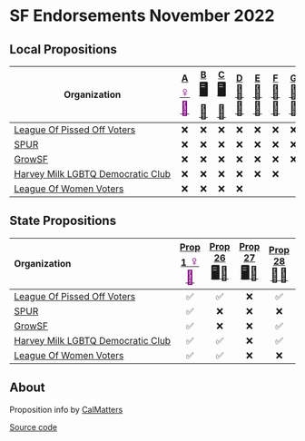 # SF Endorsements November 2022

## Local Propositions

| Organization                                                                     | [A <span style="color:purple;font-size:24px">♀️🏥</span>][p1] | [B <span style="font-size:24px">🖥️🎰</span>][p26] | [C <span style="font-size:24px">🖥️🎰</span>][p27] | [D <span style="font-size:24px">🎨🎼</span>][p28] | [E <span style="font-size:24px">🏥🫘</span>][p29] | [F <span style="font-size:24px">🚗🔌</span>][p30] | [G <span style="font-size:24px">🚬🍎</span>][p31] | [H <span style="font-size:24px">🚬🍎</span>][p31] | [I <span style="font-size:24px">🚬🍎</span>][p31] | [J <span style="font-size:24px">🚬🍎</span>][p31] | [K <span style="font-size:24px">🚬🍎</span>][p31] | [L <span style="font-size:24px">🚬🍎</span>][p31] | [M <span style="font-size:24px">🚬🍎</span>][p31] | [N <span style="font-size:24px">🚬🍎</span>][p31] | [O <span style="font-size:24px">🚬🍎</span>][p31] |
| -------------------------------------------------------------------------------- | :-: | :-: | :--: | :-: | :---: | :-------: | :----: | :----: | :----: | :----: | :----: | :----: | :----: | :----: | :----: |
| <span style="white-space: nowrap;">[League Of Pissed Off Voters](https://www.theleaguesf.org/)<span>                      | ❌  | ❌  | ❌    | ❌  | ❌     | ❌      | ❌     | ❌     | ❌     | ❌     | ❌     | ❌     | ❌     | ❌     | ❌     |
| <span style="white-space: nowrap;">[SPUR](https://www.spur.org/voter-guide/2022-11)<span>                                 | ❌  | ❌  | ❌    | ❌  | ❌     | ❌      | ❌     | ❌     | ❌     | ❌     | ❌     | ❌     | ❌     | ❌     | ❌     |
| <span style="white-space: nowrap;">[GrowSF](https://growsf.org/voter-guide/)<span>                                        | ❌  | ❌  | ❌    | ❌  | ❌     | ❌      | ❌     | ❌     | ❌     | ❌     | ❌     | ❌     | ❌     | ❌     | ❌     |
| <span style="white-space: nowrap;">[Harvey Milk LGBTQ Democratic Club](https://www.milkclub.org/endorsements/)<span>      | ❌  | ❌  | ❌    | ❌  | ❌     | ❌      | &nbsp; | &nbsp; | &nbsp; | &nbsp; | &nbsp; | &nbsp; | &nbsp; | &nbsp; | &nbsp; |
| <span style="white-space: nowrap;">[League Of Women Voters](https://lwvc.org/vote/elections/ballot-recommendations)<span> | ❌  | ❌  | ❌    | ❌  | &nbsp; | &nbsp;  | &nbsp; | &nbsp; | &nbsp; | &nbsp; | &nbsp; | &nbsp; | &nbsp; | &nbsp; | &nbsp; |

## State Propositions

| Organization                                                                     | [Prop 1 <span style="color:purple;font-size:24px">♀️🏥</span>][p1] | [Prop 26 <span style="font-size:24px">🖥️🎰</span>][p26] | [Prop 27 <span style="font-size:24px">🖥️🎰</span>][p27] | [Prop 28 <span style="font-size:24px">🎨🎼</span>][p28] | [Prop 29 <span style="font-size:24px">🏥🫘</span>][p29] | [Prop 30 <span style="font-size:24px">🚗🔌</span>][p30] | [Prop 31 <span style="font-size:24px">🚬🍎</span>][p31] |
| :------------------------------------------------------------------------------- | :-: | :-: | :--: | :-: | :---: | :-----: | :----: |
| <span style="white-space: nowrap;">[League Of Pissed Off Voters](https://www.theleaguesf.org/)<span>                      | ✅  | ✅  | ❌    | ✅  | ✅     | ✅      | ✅     |
| <span style="white-space: nowrap;">[SPUR](https://www.spur.org/voter-guide/2022-11)<span>                                 | ✅  | ❌  | ❌    | ❌  | ❌     | ✅      | ✅     |
| <span style="white-space: nowrap;">[GrowSF](https://growsf.org/voter-guide/)<span>                                        | ✅  | ❌  | ❌    | ✅  | ❌     | ✅      | ✅     |
| <span style="white-space: nowrap;">[Harvey Milk LGBTQ Democratic Club](https://www.milkclub.org/endorsements/)<span>      | ✅  | ✅  | ❌    | ✅  | ✅     | ✅      | &nbsp; |
| [League Of Women Voters](https://lwvc.org/vote/elections/ballot-recommendations) | ✅  | ✅  | ❌    | ❌  | &nbsp; | &nbsp; | &nbsp; |

## About

Proposition info by [CalMatters](https://calmatters.org/california-voter-guide-2022/propositions/)

[Source code](https://github.com/siggy/sfendorsements)

[p1]:  https://calmatters.org/california-voter-guide-2022/propositions/prop-1-abortion-rights/
[p26]: https://calmatters.org/california-voter-guide-2022/propositions/prop-26-sports-betting-tribal-casinos/
[p27]: https://calmatters.org/california-voter-guide-2022/propositions/prop-27-sports-betting-online/
[p28]: https://calmatters.org/california-voter-guide-2022/propositions/prop-28-arts-education/
[p29]: https://calmatters.org/california-voter-guide-2022/propositions/prop-29-kidney-dialysis/
[p30]: https://calmatters.org/california-voter-guide-2022/propositions/prop-30-income-tax-electric-cars/
[p31]: https://calmatters.org/california-voter-guide-2022/propositions/prop-31-flavored-tobacco-ban/
